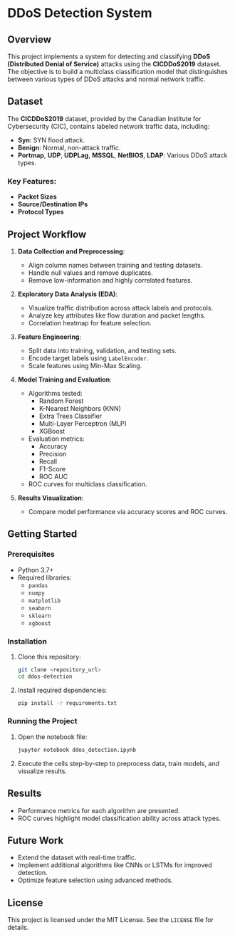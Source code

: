 # DDoS Detection System

## Overview
This project implements a system for detecting and classifying **DDoS (Distributed Denial of Service)** attacks using the **CICDDoS2019** dataset. The objective is to build a multiclass classification model that distinguishes between various types of DDoS attacks and normal network traffic.

## Dataset
The **CICDDoS2019** dataset, provided by the Canadian Institute for Cybersecurity (CIC), contains labeled network traffic data, including:
- **Syn**: SYN flood attack.
- **Benign**: Normal, non-attack traffic.
- **Portmap**, **UDP**, **UDPLag**, **MSSQL**, **NetBIOS**, **LDAP**: Various DDoS attack types.

### Key Features:
- **Packet Sizes**
- **Source/Destination IPs**
- **Protocol Types**

## Project Workflow
1. **Data Collection and Preprocessing**:
   - Align column names between training and testing datasets.
   - Handle null values and remove duplicates.
   - Remove low-information and highly correlated features.

2. **Exploratory Data Analysis (EDA)**:
   - Visualize traffic distribution across attack labels and protocols.
   - Analyze key attributes like flow duration and packet lengths.
   - Correlation heatmap for feature selection.

3. **Feature Engineering**:
   - Split data into training, validation, and testing sets.
   - Encode target labels using `LabelEncoder`.
   - Scale features using Min-Max Scaling.

4. **Model Training and Evaluation**:
   - Algorithms tested:
     - Random Forest
     - K-Nearest Neighbors (KNN)
     - Extra Trees Classifier
     - Multi-Layer Perceptron (MLP)
     - XGBoost
   - Evaluation metrics:
     - Accuracy
     - Precision
     - Recall
     - F1-Score
     - ROC AUC
   - ROC curves for multiclass classification.

5. **Results Visualization**:
   - Compare model performance via accuracy scores and ROC curves.

## Getting Started

### Prerequisites
- Python 3.7+
- Required libraries:
  - `pandas`
  - `numpy`
  - `matplotlib`
  - `seaborn`
  - `sklearn`
  - `xgboost`

### Installation
1. Clone this repository:
   ```bash
   git clone <repository_url>
   cd ddos-detection
   ```
2. Install required dependencies:
   ```bash
   pip install -r requirements.txt
   ```

### Running the Project
1. Open the notebook file:
   ```bash
   jupyter notebook ddos_detection.ipynb
   ```
2. Execute the cells step-by-step to preprocess data, train models, and visualize results.

## Results
- Performance metrics for each algorithm are presented.
- ROC curves highlight model classification ability across attack types.

## Future Work
- Extend the dataset with real-time traffic.
- Implement additional algorithms like CNNs or LSTMs for improved detection.
- Optimize feature selection using advanced methods.

## License
This project is licensed under the MIT License. See the `LICENSE` file for details.
